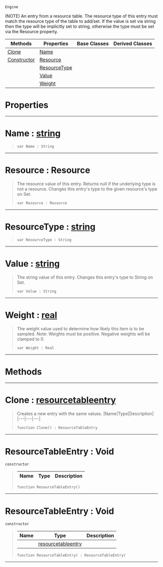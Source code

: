  `Engine`

(NOTE) An entry from a resource table. The resource type of this entry must match the resource type of the table to add/set. If the value is set via string then the type will be implicitly set to string, otherwise the type must be set via the Resource property.

|Methods|Properties|Base Classes|Derived Classes|
|---|---|---|---|
|[ Clone](https://github.com/ZilchEngine/ZilchDocs/blob/master/code_reference/class_reference/resourcetableentry.md#clone-zilch-engine-docume)|[ Name](https://github.com/ZilchEngine/ZilchDocs/blob/master/code_reference/class_reference/resourcetableentry.md#name-zilch-engine-documen)| | |
|[ Constructor](https://github.com/ZilchEngine/ZilchDocs/blob/master/code_reference/class_reference/resourcetableentry.md#resourcetableentry-void)|[ Resource](https://github.com/ZilchEngine/ZilchDocs/blob/master/code_reference/class_reference/resourcetableentry.md#resource-resource)| | |
| |[ ResourceType](https://github.com/ZilchEngine/ZilchDocs/blob/master/code_reference/class_reference/resourcetableentry.md#resourcetype-zilch-engine)| | |
| |[ Value](https://github.com/ZilchEngine/ZilchDocs/blob/master/code_reference/class_reference/resourcetableentry.md#value-zilch-engine-docume)| | |
| |[ Weight](https://github.com/ZilchEngine/ZilchDocs/blob/master/code_reference/class_reference/resourcetableentry.md#weight-zilch-engine-docum)| | |


 #  Properties


---  
 #  Name : [string](https://github.com/ZilchEngine/ZilchDocs/blob/master/code_reference/nada_base_types/string.md)

> 
> ``` lang=cpp, name=Nada
> var Name : String


---  
 #  Resource : Resource

> The resource value of this entry. Returns null if the underlying type is not a resource. Changes this entry's type to the given resource's type on Set.
> ``` lang=cpp, name=Nada
> var Resource : Resource


---  
 #  ResourceType : [string](https://github.com/ZilchEngine/ZilchDocs/blob/master/code_reference/nada_base_types/string.md)

> 
> ``` lang=cpp, name=Nada
> var ResourceType : String


---  
 #  Value : [string](https://github.com/ZilchEngine/ZilchDocs/blob/master/code_reference/nada_base_types/string.md)

> The string value of this entry. Changes this entry's type to String on Set.
> ``` lang=cpp, name=Nada
> var Value : String


---  
 #  Weight : [real](https://github.com/ZilchEngine/ZilchDocs/blob/master/code_reference/nada_base_types/real.md)

> The weight value used to determine how likely this item is to be sampled. Note: Weights must be positive. Negative weights will be clamped to 0.
> ``` lang=cpp, name=Nada
> var Weight : Real


---  
 #  Methods


---  
 #  Clone : [resourcetableentry](https://github.com/ZilchEngine/ZilchDocs/blob/master/code_reference/class_reference/resourcetableentry.md)

> Creates a new entry with the same values.
> |Name|Type|Description|
> |---|---|---|
> ``` lang=cpp, name=Nada
> function Clone() : ResourceTableEntry
> ``` 


---  
 #  ResourceTableEntry : Void

 `constructor`

> 
> |Name|Type|Description|
> |---|---|---|
> ``` lang=cpp, name=Nada
> function ResourceTableEntry()
> ``` 


---  
 #  ResourceTableEntry : Void

 `constructor`

> 
> |Name|Type|Description|
> |---|---|---|
> ||[resourcetableentry](https://github.com/ZilchEngine/ZilchDocs/blob/master/code_reference/class_reference/resourcetableentry.md)| |
> ``` lang=cpp, name=Nada
> function ResourceTableEntry( : ResourceTableEntry)
> ``` 


---  
 

 